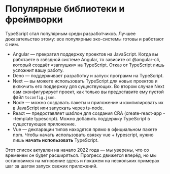 # Популярные библиотеки и фреймворки

TypeScript стал популярным среди разработчиков. Лучшее доказательство этому: все популярные эко-системы готовы и работают с  ним.

* Angular — прекратил поддержку проектов на JavaScript. Когда вы работаете в звёздной системе Angular, то зависите от @angular-cli, который создаёт «заглушки» на TypeScript. Отказ от TypeScript лишь усложнит вашу работу.
* Deno — поддерживает разработку и запуск программ на TypeScript.
* Next — вы можете использовать TypeScript для новых проектов и включить его поддержку для существующих. Во втором случае Next сам сконфигурирует проект, как только вы предоставите ему пустой файл `tsconfig.json`.
* Node — можно создавать пакеты и приложение и компилировать их в JavaScript или запускать через ts-node.
* React — предоставляет шаблон для создания CRA (create-react-app --template typescript). Можно добавить поддержку TypeScript в существующее приложение.
* Vue — декларации типов находятся прямо в официальном пакете npm. Чтобы начать использовать связку vue + typescript, нужно лишь **начать использовать** TypeScript.

Этот список актуален на начало 2022 года — мы уверены, что со временем он будет расширяться. Прогресс движется вперёд, но мы остановимся на мгновение здесь и покажем на нескольких примерах шаг за шагом запуск свежих приложений.
